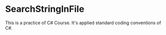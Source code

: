 # SearchStringInFile
This is a practice of C# Course. It's applied standard coding conventions of C#.
